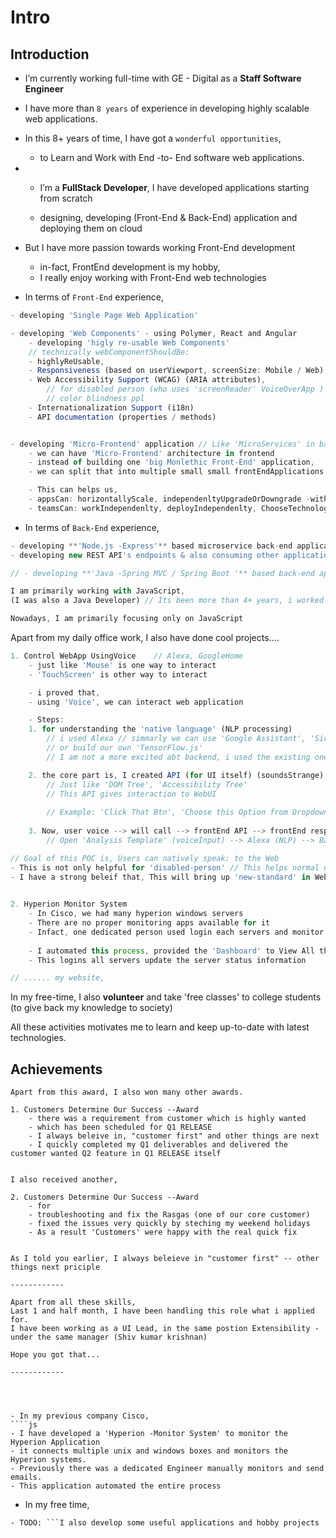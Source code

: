 # Intro

## Introduction

* I’m currently working full-time with GE - Digital as a **Staff Software Engineer**
* I have more than `8 years` of experience in developing highly scalable web applications. 
* In this 8+ years of time, I have got a `wonderful opportunities`, 
  * to Learn and Work with End -to- End software web applications.
* * I’m a **FullStack Developer**, I have developed applications starting from scratch 

  * designing, developing \(Front-End & Back-End\) application and deploying them on cloud

* But I have more passion towards working Front-End development

  * in-fact, FrontEnd development is my hobby, 
  * I really enjoy working with Front-End web technologies

* In terms of `Front-End` experience, 

```javascript
- developing 'Single Page Web Application'

- developing 'Web Components' - using Polymer, React and Angular
    - developing 'higly re-usable Web Components'
    // technically webComponentShouldBe: 
    - highlyReUsable, 
    - Responsiveness (based on userViewport, screenSize: Mobile / Web) // how component should behave
    - Web Accessibility Support (WCAG) (ARIA attributes), 
        // for disabled person (who uses 'screenReader' VoiceOverApp )
        // color blindness ppl 
    - Internationalization Support (i18n)
    - API documentation (properties / methods)


- developing 'Micro-Frontend' application // Like 'MicroServices' in backend
    - we can have 'Micro-Frontend' architecture in frontend
    - instead of building one 'big Monlethic Front-End' application,
    - we can split that into multiple small small frontEndApplications -base on modules/domain

    - This can helps us,
    - appsCan: horizontallyScale, independenltyUpgradeOrDowngrade -without affecting other apps
    - teamsCan: workIndependenlty, deployIndependenlty, ChooseTechnologyIndependenlty

```

* In terms of `Back-End` experience,

```javascript
- developing **'Node.js -Express'** based microservice back-end application
- developing new REST API's endpoints & also consuming other application REST API's

// - developing **'Java -Spring MVC / Spring Boot '** based back-end applications

I am primarily working with JavaScript, 
(I was also a Java Developer) // Its been more than 4+ years, i worked with Java

Nowadays, I am primarily focusing only on JavaScript
```

Apart from my daily office work, I also have done cool projects....

```javascript
1. Control WebApp UsingVoice    // Alexa, GoogleHome
    - just like 'Mouse' is one way to interact 
    - 'TouchScreen' is other way to interact

    - i proved that,
    - using 'Voice', we can interact web application

    - Steps:
    1. for understanding the 'native language' (NLP processing) 
        // i used Alexa // simmarly we can use 'Google Assistant', 'Siri',..
        // or build our own 'TensorFlow.js' 
        // I am not a more excited abt backend, i used the existing one 'Alexa'

    2. the core part is, I created API (for UI itself) (soundsStrange)
        // Just like 'DOM Tree', 'Accessibility Tree'
        // This API gives interaction to WebUI
        
        // Example: 'Click That Btn', 'Choose this Option from Dropdown', 'Focus on 2nd Chart', 'Scroll Down'
    
    3. Now, user voice --> will call --> frontEnd API --> frontEnd responds to it 
        // Open 'Analysis Template' (voiceInput) --> Alexa (NLP) --> Backend API --websocket--> FronEnd API --> Opens up the UI

// Goal of this POC is, Users can natively speak: to the Web
- This is not only helpful for 'disabled-person' // This helps normal user as well
- I have a strong beleif that, This will bring up 'new-standard' in Web // Just like Web Accessibility  
 
```

```javascript
2. Hyperion Monitor System
    - In Cisco, we had many hyperion windows servers
    - There are no proper monitoring apps available for it
    - Infact, one dedicated person used login each servers and monitor manually
    
    - I automated this process, provided the 'Dashboard' to View All the Servers one place
    - This logins all servers update the server status information
```

```javascript
// ...... my website, 
```

In my free-time, I also **volunteer** and take 'free classes' to college students \(to give back my knowledge to society\)

All these activities motivates me to learn and keep up-to-date with latest technologies.



## Achievements

```text
Apart from this award, I also won many other awards.

1. Customers Determine Our Success --Award
    - there was a requirement from customer which is highly wanted
    - which has been scheduled for Q1 RELEASE
    - I always beleive in, "customer first" and other things are next
    - I quickly completed my Q1 deliverables and delivered the customer wanted Q2 feature in Q1 RELEASE itself


I also received another,

2. Customers Determine Our Success --Award
    - for
    - troubleshooting and fix the Rasgas (one of our core customer) 
    - fixed the issues very quickly by steching my weekend holidays 
    - As a result 'Customers' were happy with the real quick fix


As I told you earlier, I always beleieve in "customer first" -- other things next priciple

------------

Apart from all these skills,
Last 1 and half month, I have been handling this role what i applied for.
I have been working as a UI Lead, in the same postion Extensibility - under the same manager (Shiv kumar krishnan)

Hope you got that...

------------




- In my previous company Cisco,
````js
- I have developed a 'Hyperion -Monitor System' to monitor the Hyperion Application
- it connects multiple unix and windows boxes and monitors the Hyperion systems.
- Previously there was a dedicated Engineer manually monitors and send emails.
- This application automated the entire process
```

* In my free time,

```text
- TODO: ```I also develop some useful applications and hobby projects
```

